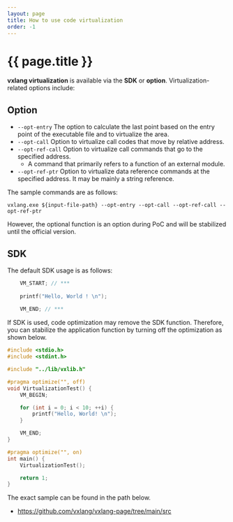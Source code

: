 ```yaml
---
layout: page
title: How to use code virtualization
order: -1
---
```


# {{ page.title }}

**vxlang virtualization** is available via the **SDK** or **option**. Virtualization-related options include:

## Option

- `--opt-entry` The option to calculate the last point based on the entry point of the executable file and to virtualize the area. 
- `--opt-call` Option to virtualize call codes that move by relative address. 
- `--opt-ref-call` Option to virtualize call commands that go to the specified address. 
  - A command that primarily refers to a function of an external module. 
- `--opt-ref-ptr` Option to virtualize data reference commands at the specified address. It may be mainly a string reference.   

The sample commands are as follows:  

```
vxlang.exe ${input-file-path} --opt-entry --opt-call --opt-ref-call --opt-ref-ptr
```
However, the optional function is an option during PoC and will be stabilized until the official version.  

## SDK

The default SDK usage is as follows:
```cpp
    VM_START; // ***
	
    printf("Hello, World ! \n");                                   
	
    VM_END; // ***
```

If SDK is used, code optimization may remove the SDK function. Therefore, you can stabilize the application function by turning off the optimization as shown below.

```cpp
#include <stdio.h>
#include <stdint.h>

#include "../lib/vxlib.h"

#pragma optimize("", off) 
void VirtualizationTest() {
    VM_BEGIN;

    for (int i = 0; i < 10; ++i) {
        printf("Hello, World! \n");                                    
    }

    VM_END;
}

#pragma optimize("", on)
int main() {
    VirtualizationTest();

    return 1;
}
```
The exact sample can be found in the path below.
- https://github.com/vxlang/vxlang-page/tree/main/src




